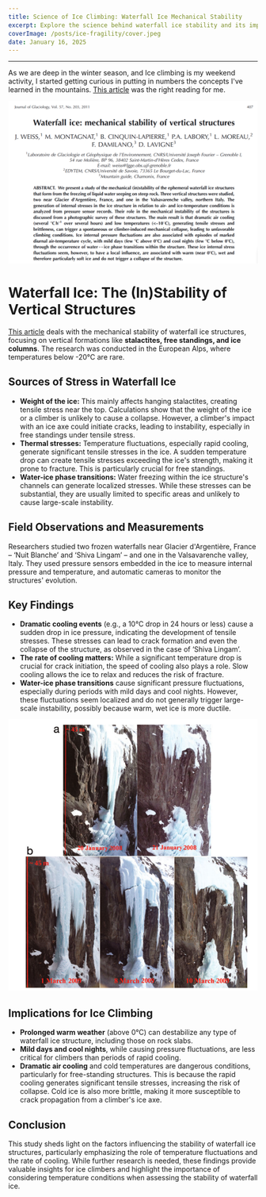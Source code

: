 ```yaml
---
title: Science of Ice Climbing: Waterfall Ice Mechanical Stability
excerpt: Explore the science behind waterfall ice stability and its impact on ice climbing safety.
coverImage: /posts/ice-fragility/cover.jpeg
date: January 16, 2025
---
```

---

As we are deep in the winter season, and Ice climbing is my weekend activity, I started getting curious in putting in numbers the concepts I've learned in the mountains. [This article](https://www.cambridge.org/core/journals/journal-of-glaciology/article/waterfall-ice-mechanical-stability-of-vertical-structures/BA97B8E2B265C97A5EE9531506CE4F58) was the right reading for me.

<img src="../../_images/posts/ice-fragility/paper-image.png" alt="" class=blogpost-image />
<br>



# Waterfall Ice: The (In)Stability of Vertical Structures

[This article](https://www.cambridge.org/core/journals/journal-of-glaciology/article/waterfall-ice-mechanical-stability-of-vertical-structures/BA97B8E2B265C97A5EE9531506CE4F58) deals with the mechanical stability of waterfall ice structures, focusing on vertical formations like **stalactites, free standings, and ice columns**.  The research was conducted in the European Alps, where temperatures below -20°C are rare. 

## Sources of Stress in Waterfall Ice

* **Weight of the ice:**  This mainly affects hanging stalactites, creating tensile stress near the top. Calculations show that the weight of the ice or a climber is unlikely to cause a collapse.  However, a climber's impact with an ice axe could initiate cracks, leading to instability, especially in free standings under tensile stress.
* **Thermal stresses:** Temperature fluctuations, especially rapid cooling, generate significant tensile stresses in the ice. A sudden temperature drop can create tensile stresses exceeding the ice's strength, making it prone to fracture. This is particularly crucial for free standings.
* **Water-ice phase transitions:**  Water freezing within the ice structure's channels can generate localized stresses. While these stresses can be substantial, they are usually limited to specific areas and unlikely to cause large-scale instability.

## Field Observations and Measurements

Researchers studied two frozen waterfalls near Glacier d'Argentière, France – ‘Nuit Blanche’ and ‘Shiva Lingam’ – and one in the Valsavarenche valley, Italy. They used pressure sensors embedded in the ice to measure internal pressure and temperature, and automatic cameras to monitor the structures' evolution.

## Key Findings

* **Dramatic cooling events** (e.g., a 10°C drop in 24 hours or less) cause a sudden drop in ice pressure, indicating the development of tensile stresses. These stresses can lead to crack formation and even the collapse of the structure, as observed in the case of ‘Shiva Lingam’.
* **The rate of cooling matters:**  While a significant temperature drop is crucial for crack initiation, the speed of cooling also plays a role.  Slow cooling allows the ice to relax and reduces the risk of fracture.
* **Water-ice phase transitions** cause significant pressure fluctuations, especially during periods with mild days and cool nights. However, these fluctuations seem localized and do not generally trigger large-scale instability, possibly because warm, wet ice is more ductile.

<img src="../../_images/posts/ice-fragility/paper-image-2.png" alt="" class=blogpost-image />
<br>


## Implications for Ice Climbing

* **Prolonged warm weather**  (above 0°C) can destabilize any type of waterfall ice structure, including those on rock slabs.
* **Mild days and cool nights**, while causing pressure fluctuations, are less critical for climbers than periods of rapid cooling.
* **Dramatic air cooling**  and cold temperatures are dangerous conditions, particularly for free-standing structures. This is because the rapid cooling generates significant tensile stresses, increasing the risk of collapse.  Cold ice is also more brittle, making it more susceptible to crack propagation from a climber's ice axe.

## Conclusion

This study sheds light on the factors influencing the stability of waterfall ice structures, particularly emphasizing the role of temperature fluctuations and the rate of cooling. While further research is needed, these findings provide valuable insights for ice climbers and highlight the importance of considering temperature conditions when assessing the stability of waterfall ice. 

